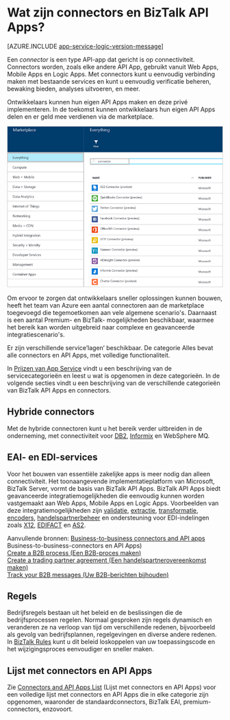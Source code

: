 <properties 
    pageTitle="Wat zijn connectors en BizTalk API Apps?" 
    description="Meer informatie over API Apps, connectors en BizTalk API Apps" 
    services="logic-apps" 
    documentationCenter="" 
    authors="MandiOhlinger" 
    manager="erikre" 
    editor=""/>

<tags 
    ms.service="logic-apps" 
    ms.workload="integration" 
    ms.tgt_pltfrm="na" 
    ms.devlang="na" 
    ms.topic="get-started-article" 
    ms.date="09/01/2016" 
    ms.author="mandia"/>


# Wat zijn connectors en BizTalk API Apps?

[AZURE.INCLUDE [app-service-logic-version-message](../../includes/app-service-logic-version-message.md)]


Een *connector* is een type API-app dat gericht is op connectiviteit. Connectors worden, zoals elke andere API App, gebruikt vanuit Web Apps, Mobile Apps en Logic Apps. Met connectors kunt u eenvoudig verbinding maken met bestaande services en kunt u eenvoudig verificatie beheren, bewaking bieden, analyses uitvoeren, en meer.

Ontwikkelaars kunnen hun eigen API Apps maken en deze privé implementeren. In de toekomst kunnen ontwikkelaars hun eigen API Apps delen en er geld mee verdienen via de marketplace. 

![API Apps Marketplace](./media/app-service-logic-what-are-biztalk-api-apps/Marketplace.png)

Om ervoor te zorgen dat ontwikkelaars sneller oplossingen kunnen bouwen, heeft het team van Azure een aantal connectoren aan de marketplace toegevoegd die tegemoetkomen aan vele algemene scenario's. Daarnaast is een aantal Premium- en BizTalk- mogelijkheden beschikbaar, waarmee het bereik kan worden uitgebreid naar complexe en geavanceerde integratiescenario's.

Er zijn verschillende service’lagen’ beschikbaar. De categorie Alles bevat alle connectors en API Apps, met volledige functionaliteit.  

In [Prijzen van App Service](https://azure.microsoft.com/pricing/details/app-service/) vindt u een beschrijving van de servicecategorieën en leest u wat is opgenomen in deze categorieën. In de volgende secties vindt u een beschrijving van de verschillende categorieën van BizTalk API Apps en connectors.


## Hybride connectors 
Met de hybride connectoren kunt u het bereik verder uitbreiden in de onderneming, met connectiviteit voor [DB2](app-service-logic-connector-db2.md), [Informix](app-service-logic-connector-informix.md) en WebSphere MQ. 

## EAI- en EDI-services
Voor het bouwen van essentiële zakelijke apps is meer nodig dan alleen connectiviteit. Het toonaangevende implementatieplatform van Microsoft, BizTalk Server, vormt de basis van BizTalk API Apps. BizTalk API Apps biedt geavanceerde integratiemogelijkheden die eenvoudig kunnen worden vastgemaakt aan Web Apps, Mobile Apps en Logic Apps. Voorbeelden van deze integratiemogelijkheden zijn [validatie](app-service-logic-xml-validator.md), [extractie](app-service-logic-xpath-extract.md), [transformatie](app-service-logic-transform-xml-documents.md), [encoders](app-service-logic-connector-jsonencoder.md), [handelspartnerbeheer](app-service-logic-connector-tpm.md) en ondersteuning voor EDI-indelingen zoals [X12](app-service-logic-connector-x12.md), [EDIFACT](app-service-logic-connector-edifact.md) en [AS2](app-service-logic-connector-as2.md).

Aanvullende bronnen: [Business-to-business connectors and API apps](app-service-logic-b2b-connectors.md) Business-to-business-connectors en API Apps)  
[Create a B2B process (Een B2B-proces maken)](app-service-logic-create-a-b2b-process.md)  
[Create a trading partner agreement (Een handelspartnerovereenkomst maken)](app-service-logic-create-a-trading-partner-agreement.md)  
[Track your B2B messages (Uw B2B-berichten bijhouden)](app-service-logic-track-b2b-messages.md)  


## Regels
Bedrijfsregels bestaan uit het beleid en de beslissingen die de bedrijfsprocessen regelen. Normaal gesproken zijn regels dynamisch en veranderen ze na verloop van tijd om verschillende redenen, bijvoorbeeld als gevolg van bedrijfsplannen, regelgevingen en diverse andere redenen. In [BizTalk Rules](app-service-logic-use-biztalk-rules.md) kunt u dit beleid loskoppelen van uw toepassingscode en het wijzigingsproces eenvoudiger en sneller maken.

## Lijst met connectors en API Apps
Zie [Connectors and API Apps List](app-service-logic-connectors-list.md) (Lijst met connectors en API Apps) voor een volledige lijst met connectors en API Apps die in elke categorie zijn opgenomen, waaronder de standaardconnectors, BizTalk EAI, premium-connectors, enzovoort.
 



<!--HONumber=Sep16_HO3-->


